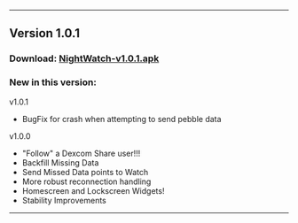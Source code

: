 ***

## Version 1.0.1

### Download: [NightWatch-v1.0.1.apk](http://bit.ly/1c3abyq)

### New in this version:
v1.0.1
 * BugFix for crash when attempting to send pebble data

v1.0.0
 * "Follow" a Dexcom Share user!!!
 * Backfill Missing Data
 * Send Missed Data points to Watch
 * More robust reconnection handling
 * Homescreen and Lockscreen Widgets!
 * Stability Improvements

***
